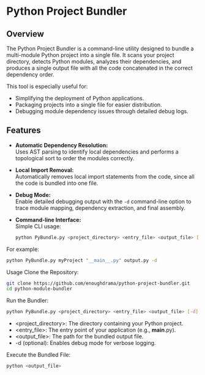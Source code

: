 # Python Project Bundler

## Overview

The Python Project Bundler is a command-line utility designed to bundle a multi-module Python project into a single file. It scans your project directory, detects Python modules, analyzes their dependencies, and produces a single output file with all the code concatenated in the correct dependency order.

This tool is especially useful for:

- Simplifying the deployment of Python applications.
- Packaging projects into a single file for easier distribution.
- Debugging module dependency issues through detailed debug logs.

## Features

- **Automatic Dependency Resolution:**  
  Uses AST parsing to identify local dependencies and performs a topological sort to order the modules correctly.

- **Local Import Removal:**  
  Automatically removes local import statements from the code, since all the code is bundled into one file.

- **Debug Mode:**  
  Enable detailed debugging output with the `-d` command-line option to trace module mapping, dependency extraction, and final assembly.

- **Command-line Interface:**  
  Simple CLI usage:
  ```bash
  python PyBundle.py <project_directory> <entry_file> <output_file> [-d]
For example:
  ```bash
python PyBundle.py myProject "__main__.py" output.py -d
```

Usage
Clone the Repository:

```bash
git clone https://github.com/enoughdrama/python-project-bundler.git
cd python-module-bundler
```
Run the Bundler:
```bash
python PyBundle.py <project_directory> <entry_file> <output_file> [-d]
```

- <project_directory>: The directory containing your Python project.
- <entry_file>: The entry point of your application (e.g., __main__.py).
- <output_file>: The path for the bundled output file.
- -d (optional): Enables debug mode for verbose logging.
  
Execute the Bundled File:
```bash
python <output_file>
```
